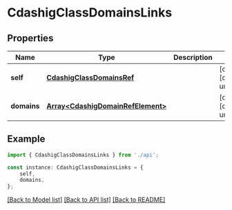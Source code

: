 # CdashigClassDomainsLinks


## Properties

Name | Type | Description | Notes
------------ | ------------- | ------------- | -------------
**self** | [**CdashigClassDomainsRef**](CdashigClassDomainsRef.md) |  | [optional] [default to undefined]
**domains** | [**Array&lt;CdashigDomainRefElement&gt;**](CdashigDomainRefElement.md) |  | [optional] [default to undefined]

## Example

```typescript
import { CdashigClassDomainsLinks } from './api';

const instance: CdashigClassDomainsLinks = {
    self,
    domains,
};
```

[[Back to Model list]](../README.md#documentation-for-models) [[Back to API list]](../README.md#documentation-for-api-endpoints) [[Back to README]](../README.md)
